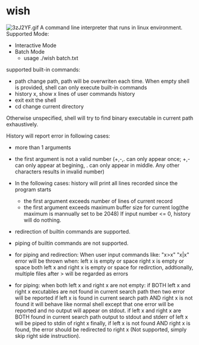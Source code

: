 # wish 
![3zJ2YF.gif](https://s2.ax1x.com/2020/03/08/3zJ2YF.gif)
A command line interpreter that runs in linux environment.
Supported Mode:

- Interactive Mode
- Batch Mode 
	- usage     ./wish batch.txt

supported built-in commands:
- path  change path, path will be overwriten each time. When empty shell is provided, shell can only execute built-in commands
- history x, show x lines of user commands history
- exit exit the shell
- cd    change current directory

Otherwise unspecified, shell will try to find binary executable in current path exhaustively.

History will report error in following cases:
- more than 1 arguments
- the first argument is not a valid number
	(+,-,. can only appear once; +,- can only appear at begining, . can only appear in middle. Any other characters results in invalid number)
- In the following cases: history will print all lines recorded since the program starts
	- the first argument exceeds number of lines of current record
	- the first argument exceeds maximum buffer size for current log(the maximum is mannually set to be 2048)
If input number <= 0, history will do nothing.


- redirection of builtin commands are supported.
- piping of builtin commands are not supported.

- for piping and redirection:
	When user input commands like: "x>x"  "x|x"
	error will be thrown when:
		left x is empty or space
		right x is empty or space
		both left x and right x is empty or space
for redirction, addtionally, multiple files after > will be regarded as errors

- for piping:
	when both left x and right x are not empty:
		if BOTH left x and right x excutables are not found in current search path
			then two error will be reported
		if left x is found in current search path AND right x is not found
			it will behave like normal shell except that one error will be reported and no output will appear on stdout.
		if left x and right x are BOTH found in current search path
			output to stdout and stderr of left x will be piped to stdin of right x
		finally, if left x is not found AND right x is found, the error should be redirected to right x (Not supported, simply skip right side instruction).



  
